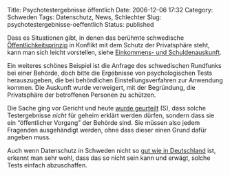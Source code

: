 Title: Psychotestergebnisse öffentlich
Date: 2006-12-06 17:32
Category: Schweden
Tags: Datenschutz, News, Schlechter
Slug: psychotestergebnisse-oeffentlich
Status: published

Dass es Situationen gibt, in denen das berühmte schwedische
[Öffentlichkeitsprinzip](http://www.fiket.de/2006/08/13/wort-der-woche-offentlighetsprincipen/)
in Konflikt mit dem Schutz der Privatsphäre steht, kann man sich leicht
vorstellen, siehe [Einkommens- und
Schuldenauskunft](http://www.fiket.de/2006/11/27/einkommensauskunft-per-internet/).

Ein weiteres schönes Beispiel ist die Anfrage des schwedischen Rundfunks
bei einer Behörde, doch bitte die Ergebnisse von psychologischen Tests
herauszugeben, die bei behördlichen Einstellungsverfahren zur Anwendung
kommen. Die Auskunft wurde verweigert, mit der Begründung, die
Privatsphäre der betroffenen Personen zu schützen.

Die Sache ging vor Gericht und heute [wurde
geurteilt](http://www.sr.se/Ekot/artikel.asp?artikel=1076076) (S), dass
solche Testergebnisse *nicht* für geheim erklärt werden dürfen, sondern
dass sie ein “öffentlicher Vorgang” der Behörde sind. Sie müssen also
jedem Fragenden ausgehändigt werden, ohne dass dieser einen Grund dafür
angeben muss.

Auch wenn Datenschutz in Schweden nicht so [gut wie in
Deutschland](http://netzpolitik.org/2006/deutschland-gewinnt-globales-datenschutz-ranking/)
ist, erkennt man sehr wohl, dass das so nicht sein kann und erwägt,
solche Tests einfach abzuschaffen.

